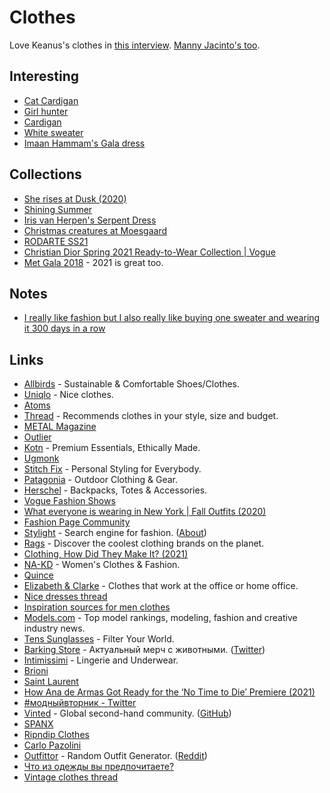 # Clothes

Love Keanus's clothes in [this interview](https://www.esquire.com/entertainment/movies/a38241136/keanu-reeves-interview-2021/). [Manny Jacinto's too](https://flaunt.com/content/manny-jacinto-the-gift-issue).

## Interesting

- [Cat Cardigan](https://www.etsy.com/listing/855368476/cat-cardigan-vintage-christine-foley)
- [Girl hunter](https://twitter.com/bebevoid/status/1437585105900511239)
- [Cardigan](https://twitter.com/uchilka_nastya/status/1447875246720176128)
- [White sweater](https://www.instagram.com/p/CWjPkNLjhpf/)
- [Imaan Hammam's Gala dress](https://twitter.com/badestoutfit/status/1521721620284456960)

## Collections

- [She rises at Dusk (2020)](https://www.hassidriss.com/aw20-she-rises-at-dusk)
- [Shining Summer](https://metalmagazine.eu/bi/post/editorial/the-shining-manolo-campion)
- [Iris van Herpen's Serpent Dress](https://www.vogue.com/fashion-shows/fall-2011-couture/iris-van-herpen)
- [Christmas creatures at Moesgaard](https://www.moesgaardmuseum.dk/en/news/christmas-creatures-at-moesgaard/)
- [RODARTE SS21](https://twitter.com/coldtakesonly/status/1307540898394386437)
- [Christian Dior Spring 2021 Ready-to-Wear Collection | Vogue](https://www.vogue.com/fashion-shows/spring-2021-ready-to-wear/christian-dior)
- [Met Gala 2018](https://twitter.com/_red_jesus_/status/1437650217948549123) - 2021 is great too.

## Notes

- [I really like fashion but I also really like buying one sweater and wearing it 300 days in a row](https://twitter.com/simonsarris/status/1381407102091018240)

## Links

- [Allbirds](https://www.allbirds.com/) - Sustainable & Comfortable Shoes/Clothes.
- [Uniqlo](https://www.uniqlo.com/uk/en/home/) - Nice clothes.
- [Atoms](https://atoms.com/)
- [Thread](https://www.thread.com/) - Recommends clothes in your style, size and budget.
- [METAL Magazine](https://metalmagazine.eu/bi)
- [Outlier](https://outlier.nyc/)
- [Kotn](https://kotn.com/) - Premium Essentials, Ethically Made.
- [Ugmonk](https://ugmonk.com/)
- [Stitch Fix](https://www.stitchfix.com/) - Personal Styling for Everybody.
- [Patagonia](https://www.patagonia.com/home/) - Outdoor Clothing & Gear.
- [Herschel](https://herschel.com/) - Backpacks, Totes & Accessories.
- [Vogue Fashion Shows](https://www.vogue.com/fashion-shows)
- [What everyone is wearing in New York | Fall Outfits (2020)](https://www.youtube.com/watch?v=xlQk4D3Cdqk)
- [Fashion Page Community](https://www.fashionpage.io/)
- [Stylight](https://www.stylight.com/) - Search engine for fashion. ([About](https://about.stylight.com/))
- [Rags](https://www.thisisrags.com/) - Discover the coolest clothing brands on the planet.
- [Clothing, How Did They Make It? (2021)](https://acoup.blog/2021/03/05/collections-clothing-how-did-they-make-it-part-i-high-fiber/)
- [NA-KD](https://www.na-kd.com/en) - Women's Clothes & Fashion.
- [Quince](https://www.onequince.com/)
- [Elizabeth & Clarke](https://shop.elizabethandclarke.com/) - Clothes that work at the office or home office.
- [Nice dresses thread](https://twitter.com/pivoismylife/status/1389665040442273798)
- [Inspiration sources for men clothes](https://twitter.com/jackiehluo/status/1393592955663958020)
- [Models.com](https://models.com/) - Top model rankings, modeling, fashion and creative industry news.
- [Tens Sunglasses](https://tens.co/) - Filter Your World.
- [Barking Store](https://barkingstore.ru/) - Актуальный мерч с животными. ([Twitter](https://twitter.com/50pets))
- [Intimissimi](https://www.intimissimi.com/) - Lingerie and Underwear.
- [Brioni](https://www.brioni.com/)
- [Saint Laurent](https://www.ysl.com/)
- [How Ana de Armas Got Ready for the ‘No Time to Die’ Premiere (2021)](https://www.vogue.com/article/ana-de-armas-bond-premiere-getting-ready)
- [#модныйвторник - Twitter](https://twitter.com/hashtag/%D0%BC%D0%BE%D0%B4%D0%BD%D1%8B%D0%B9%D0%B2%D1%82%D0%BE%D1%80%D0%BD%D0%B8%D0%BA?src=hashtag_click)
- [Vinted](https://www.vinted.com/) - Global second-hand community. ([GitHub](https://github.com/vinted))
- [SPANX](https://spanx.com/)
- [Ripndip Clothes](https://www.ripndipclothing.com/)
- [Carlo Pazolini](https://pazolini.com/int)
- [Outfittor](https://outfittor.com/) - Random Outfit Generator. ([Reddit](https://www.reddit.com/r/InternetIsBeautiful/comments/thsbx5/i_made_a_website_that_suggests_random_outfits_its/))
- [Что из одежды вы предпочитаете?](https://twitter.com/liiving_cool/status/1519415874259755010)
- [Vintage clothes thread](https://twitter.com/mountainscrave/status/1521834975406043136)